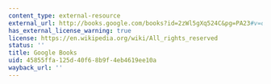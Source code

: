 ```yaml
---
content_type: external-resource
external_url: http://books.google.com/books?id=2zWl5gXq524C&pg=PA23#v=onepage
has_external_license_warning: true
license: https://en.wikipedia.org/wiki/All_rights_reserved
status: ''
title: Google Books
uid: 45855ffa-125d-40f6-8b9f-4eb4619ee10a
wayback_url: ''
---
```

